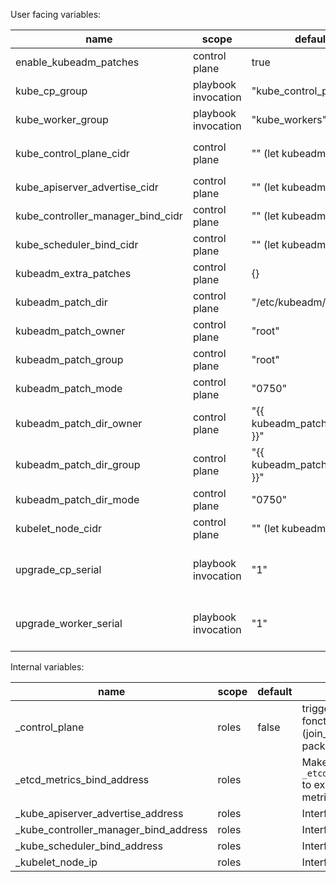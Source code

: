 User facing variables:

| name                              | scope               | default                     | usage                                                                 |
|-----------------------------------|---------------------|-----------------------------|-----------------------------------------------------------------------|
| enable_kubeadm_patches            | control plane       | true                        | Deploy patches and pass `kubeadm_patch_dir` to kubeadm so that patch are applied         |
| kube_cp_group                     | playbook invocation | "kube_control_plane"        | name of the ansible group for install control plane nodes             |
| kube_worker_group                 | playbook invocation | "kube_workers"              | name of the ansible group for installing pure worker nodes            |
| kube_control_plane_cidr           | control plane       | "" (let kubeadm default)    | CIDR (eg "192.168.99.0/24") filter addresses for `_etcd_metrics_bind_address`, `_kube_apiserver_advertise_address`, `_kube_controller_manager_bind_address`, `_kube_scheduler_bind_address`|
| kube_apiserver_advertise_cidr     | control plane       | "" (let kubeadm default)    | CIDR (eg "192.168.99.0/24") filter the advertise address to `_kube_apiserver_advertise_address` (override `kube_control_plane_cidr`) |
| kube_controller_manager_bind_cidr | control plane       | "" (let kubeadm default)    | CIDR (eg "192.168.99.0/24") filter the bind address for `_kube_controller_manager_bind_address` (override `kube_control_plane_cidr`)|
| kube_scheduler_bind_cidr          | control plane       | "" (let kubeadm default)    | CIDR (eg "192.168.99.0/24") filter the bind address for `_kube_scheduler_bind_address` (override `kube_control_plane_cidr`)|
| kubeadm_extra_patches             | control plane       | {}                          | dictionnary containing extra kubeadm patches to deploy (key = "filename", value = "patch to template") |
| kubeadm_patch_dir                 | control plane       | "/etc/kubeadm/directory"    | directory containing patch for kubeadm                                |
| kubeadm_patch_owner               | control plane       | "root"                      | owner of the patches created in `kubeadm_patch_dir`                   |
| kubeadm_patch_group               | control plane       | "root"                      | group of the patched created in `kubeadm_patch_dir`                   |
| kubeadm_patch_mode                | control plane       | "0750"                      | permission mode of the patches created in `kubeadm_patch_dir`         |
| kubeadm_patch_dir_owner           | control plane       | "{{ kubeadm_patch_owner }}" | owner of the directory `kubeadm_patch_dir`                            |
| kubeadm_patch_dir_group           | control plane       | "{{ kubeadm_patch_group }}" | group of the directory `kubeadm_patch_dir`                            |
| kubeadm_patch_dir_mode            | control plane       | "0750"                      | permission mode of the directory `kubeadm_patch_dir`                  |
| kubelet_node_cidr                 | control plane       | "" (let kubeadm default)    | CIDR (eg "192.168.99.0/24") filter the address for `_kubelet_node_ip` |
| upgrade_cp_serial                 | playbook invocation | "1"                         | Specify ansible batch size (https://docs.ansible.com/ansible/latest/user_guide/playbooks_strategies.html#setting-the-batch-size-with-serial) during control plane nodes upgrade phase. Default to 1 (1 node at a time) |
| upgrade_worker_serial             | playbook invocation | "1"                         | Specify ansible batch size (https://docs.ansible.com/ansible/latest/user_guide/playbooks_strategies.html#setting-the-batch-size-with-serial) during pure worker nodes upgrade phase. Defaul to 1 (1 node at a time )   |

Internal variables:

| name                                  | scope               | default                  | usage                                              |
|---------------------------------------|---------------------|--------------------------|----------------------------------------------------|
| _control_plane                        | roles               | false                    | trigger control_plane fonction of various roles (join_nodes, find_ip, packages)                       |
| _etcd_metrics_bind_address            | roles               |                          | Make etcd bind the `_etcd_metrics_bind_address` to expose prometheus metrics                          |
| _kube_apiserver_advertise_address     | roles               |                          | Interface object|
| _kube_controller_manager_bind_address | roles               |                          | Interface object|
| _kube_scheduler_bind_address          | roles               |                          | Interface object|
| _kubelet_node_ip                      | roles               |                          | Interface object|
